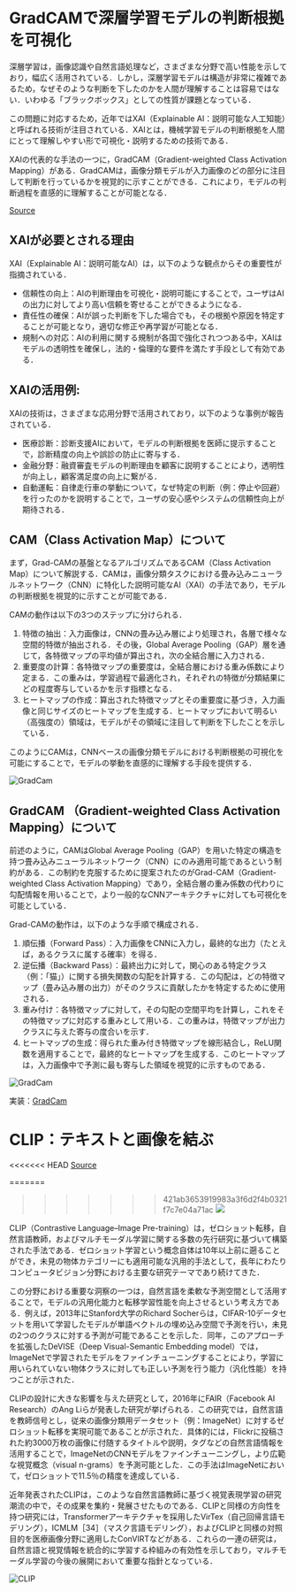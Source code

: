 # GradCAMで深層学習モデルの判断根拠を可視化

深層学習は，画像認識や自然言語処理など，さまざまな分野で高い性能を示しており，幅広く活用されている．しかし，深層学習モデルは構造が非常に複雑であるため，なぜそのような判断を下したのかを人間が理解することは容易ではない．いわゆる「ブラックボックス」としての性質が課題となっている．

この問題に対応するため，近年ではXAI（Explainable AI：説明可能な人工知能）と呼ばれる技術が注目されている．XAIとは，機械学習モデルの判断根拠を人間にとって理解しやすい形で可視化・説明するための技術である．

XAIの代表的な手法の一つに，GradCAM（Gradient-weighted Class Activation Mapping）がある．GradCAMは，画像分類モデルが入力画像のどの部分に注目して判断を行っているかを視覚的に示すことができる．これにより，モデルの判断過程を直感的に理解することが可能となる．

[Source](https://www.codemajin.net/visualize-prediction-of-cnn-with-gradcam/)

## XAIが必要とされる理由
XAI（Explainable AI：説明可能なAI）は，以下のような観点からその重要性が指摘されている．
- 信頼性の向上：AIの判断理由を可視化・説明可能にすることで，ユーザはAIの出力に対してより高い信頼を寄せることができるようになる．
- 責任性の確保：AIが誤った判断を下した場合でも，その根拠や原因を特定することが可能となり，適切な修正や再学習が可能となる．
- 規制への対応：AIの利用に関する規制が各国で強化されつつある中，XAIはモデルの透明性を確保し，法的・倫理的な要件を満たす手段として有効である．

## XAIの活用例:
XAIの技術は，さまざまな応用分野で活用されており，以下のような事例が報告されている．
- 医療診断：診断支援AIにおいて，モデルの判断根拠を医師に提示することで，診断精度の向上や誤診の防止に寄与する．
- 金融分野：融資審査モデルの判断理由を顧客に説明することにより，透明性が向上し，顧客満足度の向上に繋がる．
- 自動運転：自律走行車の挙動について，なぜ特定の判断（例：停止や回避）を行ったのかを説明することで，ユーザの安心感やシステムの信頼性向上が期待される．

## CAM（Class Activation Map）について
まず，Grad-CAMの基盤となるアルゴリズムであるCAM（Class Activation Map）について解説する．CAMは，画像分類タスクにおける畳み込みニューラルネットワーク（CNN）に特化した説明可能なAI（XAI）の手法であり，モデルの判断根拠を視覚的に示すことが可能である．

CAMの動作は以下の3つのステップに分けられる．
1. 特徴の抽出：入力画像は，CNNの畳み込み層により処理され，各層で様々な空間的特徴が抽出される．その後，Global Average Pooling（GAP）層を通じて，各特徴マップの平均値が算出され，次の全結合層に入力される．
2. 重要度の計算：各特徴マップの重要度は，全結合層における重み係数により定まる．この重みは，学習過程で最適化され，それぞれの特徴が分類結果にどの程度寄与しているかを示す指標となる．
3. ヒートマップの作成：算出された特徴マップとその重要度に基づき，入力画像と同じサイズのヒートマップを生成する．ヒートマップにおいて明るい（高強度の）領域は，モデルがその領域に注目して判断を下したことを示している．

このようにCAMは，CNNベースの画像分類モデルにおける判断根拠の可視化を可能にすることで，モデルの挙動を直感的に理解する手段を提供する．

![GradCam](https://www.codemajin.net/wp-content/uploads/2024/12/CAMの原理.png)

## GradCAM （Gradient-weighted Class Activation Mapping）について

前述のように，CAMはGlobal Average Pooling（GAP）を用いた特定の構造を持つ畳み込みニューラルネットワーク（CNN）にのみ適用可能であるという制約がある．この制約を克服するために提案されたのがGrad-CAM（Gradient-weighted Class Activation Mapping）であり，全結合層の重み係数の代わりに勾配情報を用いることで，より一般的なCNNアーキテクチャに対しても可視化を可能としている．

Grad-CAMの動作は，以下のような手順で構成される．
1. 順伝播（Forward Pass）：入力画像をCNNに入力し，最終的な出力（たとえば，あるクラスに属する確率）を得る．
2. 逆伝播（Backward Pass）：最終出力に対して，関心のある特定クラス（例：「猫」）に関する損失関数の勾配を計算する．この勾配は，どの特徴マップ（畳み込み層の出力）がそのクラスに貢献したかを特定するために使用される．
3. 重み付け：各特徴マップに対して，その勾配の空間平均を計算し，これをその特徴マップに対応する重みとして用いる．この重みは，特徴マップが出力クラスに与えた寄与の度合いを示す．
4. ヒートマップの生成：得られた重み付き特徴マップを線形結合し，ReLU関数を適用することで，最終的なヒートマップを生成する．このヒートマップは，入力画像中で予測に最も寄与した領域を視覚的に示すものである．

![GradCam](https://www.codemajin.net/wp-content/uploads/2024/12/Grad-CAMの原理.png)

実装：[GradCam](https://github.com/jacobgil/pytorch-grad-cam)



# CLIP：テキストと画像を結ぶ

<<<<<<< HEAD
[Source](https://openai.com/ja-JP/index/clip/)

=======
>>>>>>> 421ab3653919983a3f6d2f4b0321f7c7e04a71ac
![](https://images.ctfassets.net/kftzwdyauwt9/fbc4f633-9ad4-4dc2-3809c22df5e0/0bd2d5abf90d052731538613e4a42668/overview-a.svg)

CLIP（Contrastive Language–Image Pre-training）は，ゼロショット転移，自然言語教師，およびマルチモーダル学習に関する多数の先行研究に基づいて構築された手法である．ゼロショット学習という概念自体は10年以上前に遡ることができ，未見の物体カテゴリーにも適用可能な汎用的手法として，長年にわたりコンピュータビジョン分野における主要な研究テーマであり続けてきた．

この分野における重要な洞察の一つは，自然言語を柔軟な予測空間として活用することで，モデルの汎用化能力と転移学習性能を向上させるという考え方である．例えば，2013年にStanford大学のRichard Socherらは，CIFAR-10データセットを用いて学習したモデルが単語ベクトルの埋め込み空間で予測を行い，未見の2つのクラスに対する予測が可能であることを示した．同年，このアプローチを拡張したDeVISE（Deep Visual-Semantic Embedding model）では，ImageNetで学習されたモデルをファインチューニングすることにより，学習に用いられていない物体クラスに対しても正しい予測を行う能力（汎化性能）を持つことが示された．

CLIPの設計に大きな影響を与えた研究として，2016年にFAIR（Facebook AI Research）のAng Liらが発表した研究が挙げられる．この研究では，自然言語を教師信号とし，従来の画像分類用データセット（例：ImageNet）に対するゼロショット転移を実現可能であることが示された．具体的には，Flickrに投稿された約3000万枚の画像に付随するタイトルや説明，タグなどの自然言語情報を活用することで，ImageNetのCNNモデルをファインチューニングし，より広範な視覚概念（visual n-grams）を予測可能とした．この手法はImageNetにおいて，ゼロショットで11.5％の精度を達成している．

近年発表されたCLIPは，このような自然言語教師に基づく視覚表現学習の研究潮流の中で，その成果を集約・発展させたものである．CLIPと同様の方向性を持つ研究には，Transformerアーキテクチャを採用したVirTex（自己回帰言語モデリング），ICMLM［34］（マスク言語モデリング），およびCLIPと同様の対照目的を医療画像分野に適用したConVIRTなどがある．これらの一連の研究は，自然言語と視覚情報を統合的に学習する枠組みの有効性を示しており，マルチモーダル学習の今後の展開において重要な指針となっている．

![CLIP](https://images.ctfassets.net/kftzwdyauwt9/5e490f66-703f-4228-221ca64049ed/8ed4358ba4b9f8779e07a2b15d7256e1/image_125.png?w=3840&q=90&fm=webp)
